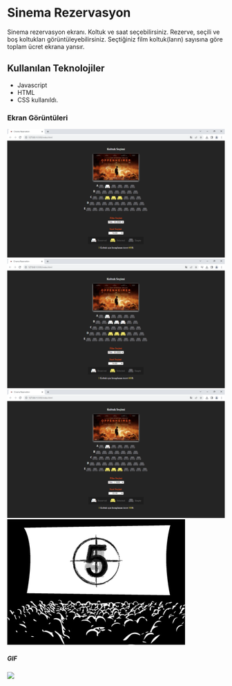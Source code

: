 <h1> Sinema Rezervasyon </h1>

Sinema rezervasyon ekranı.
Koltuk ve saat seçebilirsiniz.
Rezerve, seçili ve boş koltukları görüntüleyebilirsiniz. 
Seçtiğiniz film koltuk(ların) sayısına göre toplam ücret ekrana yansır.

<h2> Kullanılan Teknolojiler </h2>

- Javascript
- HTML 
- CSS kullanıldı.

<h3> Ekran Görüntüleri </h3>

![](images/screen1.png)
![](images/screen2.png)
![](images/screen3.png)
![](images/cinema.gif)

<h5> GIF </h5>

![](assets/images/form.gif)